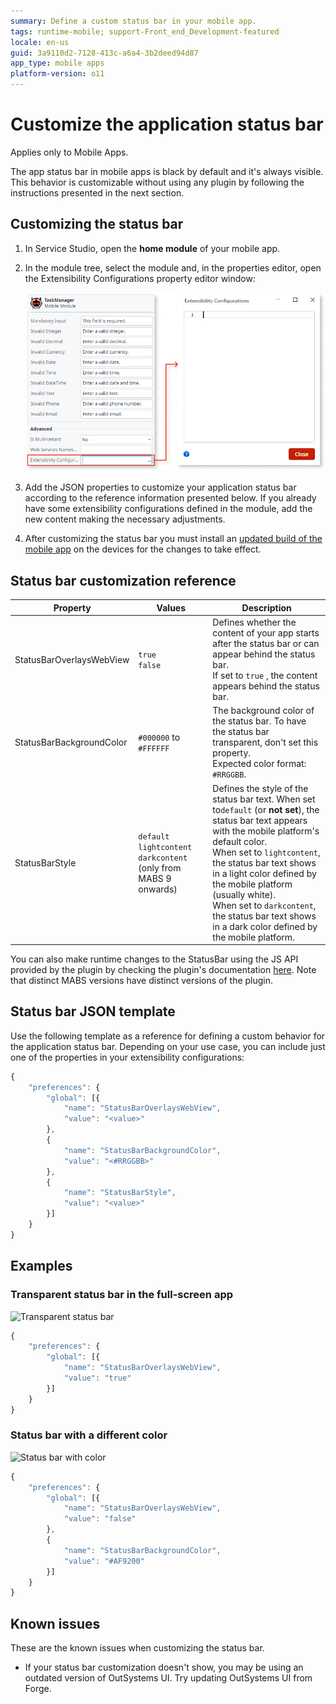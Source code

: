 ```yaml
---
summary: Define a custom status bar in your mobile app.
tags: runtime-mobile; support-Front_end_Development-featured
locale: en-us
guid: 3a9110d2-7128-413c-a6a4-3b2deed94d87
app_type: mobile apps
platform-version: o11
---
```


# Customize the application status bar

<div class="info" markdown="1">

Applies only to Mobile Apps.

</div>

The app status bar in mobile apps is black by default and it's always visible. This behavior is customizable without using any plugin by following the instructions presented in the next section.

## Customizing the status bar

1. In Service Studio, open the **home module** of your mobile app.

1. In the module tree, select the module and, in the properties editor, open the Extensibility Configurations property editor window:

    ![Extensibility Configurations of a module](images/ss_extensibility_in_module_properties.png?width=500)

1. Add the JSON properties to customize your application status bar according to the reference information presented below.
    If you already have some extensibility configurations defined in the module, add the new content making the necessary adjustments.

1. After customizing the status bar you must install an [updated build of the mobile app](<../mobile-app-update-scenarios.md#situations-when-the-user-must-install-a-new-build>) on the devices for the changes to take effect.

## Status bar customization reference

Property  |  Values  |  Description
---|---|---
StatusBarOverlaysWebView  | `true`  <br/> `false` |  Defines whether the content of your app starts after the status bar or can appear behind the status bar.<br/>If set to `true` , the content appears behind the status bar.
StatusBarBackgroundColor  |`#000000` to `#FFFFFF` |  The background color of the status bar. To have the status bar transparent, don't set this property.<br/>Expected color format: `#RRGGBB`.
StatusBarStyle  | `default` <br/>`lightcontent`<br/>`darkcontent` (only from MABS 9 onwards)|  Defines the style of the status bar text. When set to`default` (or **not set**), the status bar text appears with the mobile platform's default color.<br/>When set to `lightcontent`, the status bar text shows in a light color defined by the mobile platform (usually white).<br/>When set to `darkcontent`, the status bar text shows in a dark color defined by the mobile platform.

You can also make runtime changes to the StatusBar using the JS API provided by the plugin by checking the plugin's documentation [here](https://github.com/OutSystems/cordova-plugin-statusbar/blob/outsystems/README.md#methods). Note that distinct MABS versions have distinct versions of the plugin.

## Status bar JSON template

Use the following template as a reference for defining a custom behavior for the application status bar. Depending on your use case, you can include just one of the properties in your extensibility configurations:

```javascript
{
    "preferences": {
        "global": [{
            "name": "StatusBarOverlaysWebView",
            "value": "<value>"
        },
        {
            "name": "StatusBarBackgroundColor",
            "value": "<#RRGGBB>"
        },
        {
            "name": "StatusBarStyle",
            "value": "<value>"
        }]
    }
}
```

## Examples

### Transparent status bar in the full-screen app

![Transparent status bar](images/transparent_statusbar.png?width=400)

```javascript
{
    "preferences": {
        "global": [{
            "name": "StatusBarOverlaysWebView",
            "value": "true"
        }]
    }
}
```

### Status bar with a different color

![Status bar with color](images/differentcolor_statusbar.png?width=400)

```javascript
{
    "preferences": {
        "global": [{
            "name": "StatusBarOverlaysWebView",
            "value": "false"
        },
        {
            "name": "StatusBarBackgroundColor",
            "value": "#AF9200"
        }]
    }
}
```

## Known issues

These are the known issues when customizing the status bar.

* If your status bar customization doesn't show, you may be using an outdated version of OutSystems UI. Try updating OutSystems UI from Forge.
